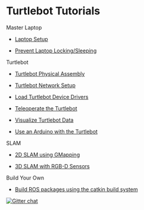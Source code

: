 # Turtlebot Tutorials

Master Laptop
* [Laptop Setup](/Notes/Phase_1/02-Master_Setup.md)

* [Prevent Laptop Locking/Sleeping](/Notes/Phase_1/01b-Turtlebot_Ubuntu_Setup.md)


Turtlebot
* [Turtlebot Physical Assembly](/Notes/Phase_1/01-Turtlebot_Setup.md)

* [Turtlebot Network Setup](/Notes/Phase_1/02b-Network_Setup.md)

* [Load Turtlebot Device Drivers](/Notes/Phase_1/03-Turtlebot_Bringup.md)

* [Teleoperate the Turtlebot](/Notes/Phase_1/04-Turtlebot_Teleop.md)

* [Visualize Turtlebot Data](/Notes/Phase_1/05-Turtlebot_Visualization.md)

* [Use an Arduino with the Turtlebot](/Notes/Phase_1/11-ROS_Arduino.md)

SLAM

* [2D SLAM using GMapping](/Notes/Phase_1/06-Gmapping.md)

* [3D SLAM with RGB-D Sensors](/Notes/Phase_1/07-RGB-D_SLAM.md)

Build Your Own
* [Build ROS packages using the catkin build system](/Notes/Phase_1/08-Catkin_Workspace.md)


[![Gitter chat](https://badges.gitter.im/gitterHQ/gitter.png)](https://gitter.im/dabit-industries/turtlebot-houston)
